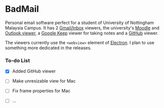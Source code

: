 # BadMail

Personal email software perfect for a student of University of Nottingham Malaysia Campus. It has 2 [Gmail/Inbox](https://inbox.google.com) viewers, the university's [Moodle](https://moodle.nottingham.ac.uk) and [Outlook viewer](https://email.nottingham.edu.my), a [Google Keep](https://keep.google.com) viewer for taking notes and a [GitHub](https://github.com) viewer.

The viewers currently use the `<webview>` element of [Electron](https://electron.atom.io). I plan to use something more dedicated in the releases.

### To-do List
- [x] Added GitHub viewer
- [ ] Make unresizable view for Mac
- [ ] Fix frame properties for Mac
- [ ] ...




